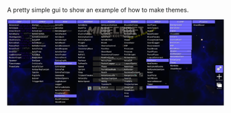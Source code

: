 A pretty simple gui to show an example of how to make themes.

![Gui screenshot](https://github.com/xyzbtw/rusherGUI/blob/main/image.png?raw=true)

